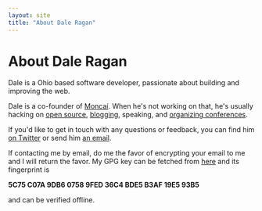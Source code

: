 ```yaml
---
layout: site
title: "About Dale Ragan"
---
```

<h1>About Dale Ragan</h1>

Dale is a Ohio based software developer, passionate about building and improving the web.

Dale is a co-founder of [Moncaí][moncai].  When he's not working on that, he's usually hacking on [open source][github], [blogging][blog], speaking, and [organizing conferences][monospace].

If you'd like to get in touch with any questions or feedback, you can find him [on Twitter][twitter] or send him [an email][email].

If contacting me by email, do me the favor of encrypting your email to me and I will return the favor. My GPG key can be fetched from [here][public_key] and its fingerprint is

  **5C75 C07A 9DB6 0758 9FED  36C4 BDE5 B3AF 19E5 93B5**

and can be verified offline.

[moncai]: http://moncai.com/
[github]: http://github.com/dragan/
[blog]: http://ragan.io/
[monospace]: http://monospace.us/
[twitter]: http://twitter.com/dwragan/
[email]: mailto:dale@ragan.io
[public_key]: /public.key
